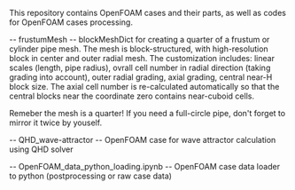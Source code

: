 This repository contains OpenFOAM cases and their parts, as well as codes for OpenFOAM cases processing.

-- frustumMesh -- blockMeshDict for creating a quarter of a frustum or cylinder pipe mesh. The mesh is block-structured, with high-resolution block in center and outer radial mesh. The customization includes: linear scales (length, pipe radius), ovrall cell number in radial direction (taking grading into account), outer radial grading, axial grading, central near-H block size. The axial cell number is re-calculated automatically so that the central blocks near the coordinate zero contains near-cuboid cells.

Remeber the mesh is a quarter! If you need a full-circle pipe, don't forget to mirror it twice by youself.

-- QHD_wave-attractor -- OpenFOAM case for wave attractor calculation using QHD solver

-- OpenFOAM_data_python_loading.ipynb -- OpenFOAM case data loader to python (postprocessing or raw case data)
